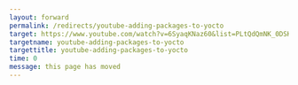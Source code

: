 ```yaml
---
layout: forward
permalink: /redirects/youtube-adding-packages-to-yocto
target: https://www.youtube.com/watch?v=6SyaqKNaz60&list=PLtQdQmNK_0DSKxqbQZtsAx5Srt7btA_xy
targetname: youtube-adding-packages-to-yocto
targettitle: youtube-adding-packages-to-yocto
time: 0
message: this page has moved
---
```

